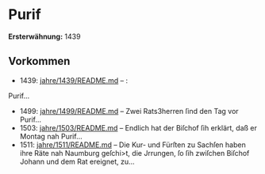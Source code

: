 # Purif

**Ersterwähnung:** 1439

## Vorkommen
- 1439: [jahre/1439/README.md](../jahre/1439/README.md) – :

Purif...
- 1499: [jahre/1499/README.md](../jahre/1499/README.md) – Zwei Rats3herren ſind den Tag vor Purif...
- 1503: [jahre/1503/README.md](../jahre/1503/README.md) – Endlich hat
der Biſchof ſih erklärt, daß er Montag nah Purif...
- 1511: [jahre/1511/README.md](../jahre/1511/README.md) – Die Kur- und Fürſten zu Sachſen haben ihre Räte
nah Naumburg geſchi>t, die Jrrungen, ſo ſih zwiſchen
Biſchof Johann und dem Rat ereignet, zu...
